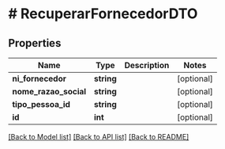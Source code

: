 # # RecuperarFornecedorDTO

## Properties

Name | Type | Description | Notes
------------ | ------------- | ------------- | -------------
**ni_fornecedor** | **string** |  | [optional]
**nome_razao_social** | **string** |  | [optional]
**tipo_pessoa_id** | **string** |  | [optional]
**id** | **int** |  | [optional]

[[Back to Model list]](../../README.md#models) [[Back to API list]](../../README.md#endpoints) [[Back to README]](../../README.md)
